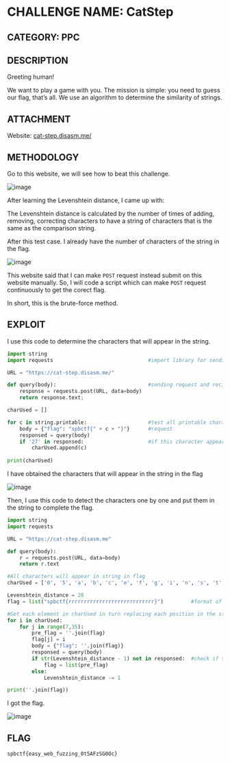 # CHALLENGE NAME: CatStep

## CATEGORY: PPC

## DESCRIPTION

Greeting human!

We want to play a game with you. The mission is simple: you need to guess our flag, that’s all. We use an algorithm to determine the similarity of strings.

## ATTACHMENT

Website: [cat-step.disasm.me/](https://cat-step.disasm.me/)

## METHODOLOGY

Go to this website, we will see how to beat this challenge.

![image](https://user-images.githubusercontent.com/84057292/136728468-083ff803-d63b-4e26-8337-e2e43b4cee20.png)

After learning the Levenshtein distance, I came up with: 

The Levenshtein distance is calculated by the number of times of adding, removing, correcting characters to have a string of characters that is the same as the comparison string.

After this test case. I already have the number of characters of the string in the flag.

![image](https://user-images.githubusercontent.com/84057292/136729849-0ffc3360-6cc2-46b2-8573-88538f39f8d9.png)

This website said that I can make `POST` request instead submit on this website manually. So, I will code a script which can make `POST` request continuously to get the corect flag.

In short, this is the brute-force method.

## EXPLOIT

I use this code to determine the characters that will appear in the string.

```python
import string
import requests                               #import library for sending request

URL = "https://cat-step.disasm.me/"

def query(body):                              #sending request and recieve responce
    response = requests.post(URL, data=body)
    return response.text;

charUsed = []

for c in string.printable:                    #test all printable characters 
    body = {"flag": "spbctf{" + c + "}"}      #request
    responsed = query(body)
    if '27' in responsed:                     #if this character appear in flag, the Levenshtein distance will drop to 27
        charUsed.append(c)
        
print(charUsed)
```

I have obtained the characters that will appear in the string in the flag

![image](https://user-images.githubusercontent.com/84057292/136746178-21db111b-6328-4742-8539-a61f30ee0e5c.png)


Then, I use this code to detect the characters one by one and put them in the string to complete the flag.

```python
import string
import requests

URL = "https://cat-step.disasm.me"

def query(body):
    r = requests.post(URL, data=body)
    return r.text

#All characters will appear in string in flag
charUsed = ['0', '5', 'a', 'b', 'c', 'e', 'f', 'g', 'i', 'n', 's', 't', 'u', 'w', 'y', 'z', 'A', 'F', 'G', 'O', 'S', '_'] 

Levenshtein_distance = 28   
flag = list("spbctf{rrrrrrrrrrrrrrrrrrrrrrrrrrrr}")         #format of flag, I used characters "r" because it doesn't in charUsed

#Get each element in charUsed in turn replacing each position in the string "rrr...rrr"
for i in charUsed:
    for j in range(7,35):
        pre_flag = ''.join(flag)
        flag[j] = i
        body = {"flag": ''.join(flag)}
        responsed = query(body)
        if str(Levenshtein_distance - 1) not in responsed:  #check if this character is correct
            flag = list(pre_flag)
        else:
            Levenshtein_distance -= 1

print(''.join(flag))
```

I got the flag.

![image](https://user-images.githubusercontent.com/84057292/136745209-02daee2a-5d27-4139-ae14-4f82d1b2a5f1.png)

## FLAG 

`spbctf{easy_web_fuzzing_0t5AFzSG0Oc}`
